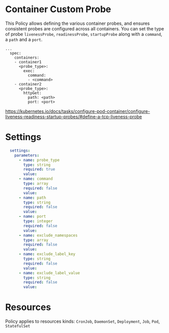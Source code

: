 # Container Custom Probe

This Policy allows defining the various container probes, and ensures consistent probes are configured across all containers. You can set the type of probe `livenessProbe`, `readinessProbe`, `startupProbe` along with a `command`, a `path` and a `port`. 


```
...
  spec:
    containers:
    - container1
      <probe_type>:
        exec:
          command: 
          - <command>
    - container2
      <probe_type>:
        httpGet:
          path: <path>
          port: <port>
```
https://kubernetes.io/docs/tasks/configure-pod-container/configure-liveness-readiness-startup-probes/#define-a-tcp-liveness-probe


# Settings
```yaml
  settings:
    parameters:
      - name: probe_type
        type: string
        required: true
        value:
      - name: command
        type: array
        required: false
        value:
      - name: path
        type: string
        required: false
        value:
      - name: port
        type: integer
        required: false
        value:
      - name: exclude_namespaces
        type: array
        required: false
        value:
      - name: exclude_label_key
        type: string
        required: false
        value:
      - name: exclude_label_value
        type: string
        required: false
        value:
```

# Resources
Policy applies to resources kinds:
`CronJob`, `DaemonSet`, `Deployment`, `Job`, `Pod`, `StatefulSet`
